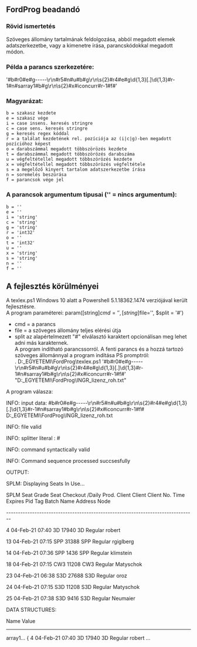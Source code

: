 ## FordProg beadandó

### Rövid ismertetés
Szöveges állomány tartalmának feldolgozása, abból megadott elemek adatszerkezetbe, vagy a kimenetre írása, parancskódokkal megadott módon.

### Példa a parancs szerkezetére:
'#b#r0#e#g-----\r\n#r5#n#u#b#g\r\n\s{2}#r4#e#g\d{1,3}[.]\d{1,3}#r-1#n#sarray1#b#g\r\n\s{2}#x#iconcurr#r-1#f#'

### Magyarázat:  
	b = szakasz kezdete
	e = szakasz vége
	i = case insens. keresés stringre
	c = case sens. keresés stringre
	g = keresés regex kóddal
	r = a találat kezdetének rel. pozíciója az (i|c|g)-ben megadott pozícióhoz képest
	o = darabszámmal megadott többszörözés kezdete 
	t = darabszámmal megadott többszörözés darabszáma
	u = végfeltétellel megadott többszörözés kezdete
	x = végfeltétellel megadott többszörözés végfeltétele
	s = a megelőző kinyert tartalom adatszerkezetbe írása
	n = soremelés beszúrása
	f = parancsok vége jel

### A parancsok argumentum tipusai ('' = nincs argumentum):

	b = ''
	e = ''
	i = 'string'
	c = 'string'
	g = 'string'
	r = 'int32'
	o = ''
	t = 'int32'
	u = ''
	x = 'string'
	s = 'string'
	n = ''
	f = ''

## A fejlesztés körülményei
A texlex.ps1 Windows 10 alatt a Powershell 5.1.18362.1474 verziójával került fejlesztésre.  
A program paraméterei: param([string]$cmd='', [string]$file='', $split = '#')  
* cmd = a parancs  
* file = a szöveges állomány teljes elérési útja
* split az alapértelmezett "#" elválasztó karaktert opcionálisan meg lehet adni más karakternek.  
 A program indítható parancssorról. A fenti parancs és a hozzá tartozó szöveges állománnyal a program indítása PS promptról:  
. D:\_EGYETEMI\FordProg\texlex.ps1 '#b#r0#e#g-----\r\n#r5#n#u#b#g\r\n\s{2}#r4#e#g\d{1,3}[.]\d{1,3}#r-1#n#sarray1#b#g\r\n\s{2}#x#iconcurr#r-1#f#' "D:\_EGYETEMI\FordProg\INGR_lizenz_roh.txt"  
 
A program válasza:  
  
INFO:  input data:   #b#r0#e#g-----\r\n#r5#n#u#b#g\r\n\s{2}#r4#e#g\d{1,3}[.]\d{1,3}#r-1#n#sarray1#b#g\r\n\s{2}#x#iconcurr#r-1#f#  
   D:\_EGYETEMI\FordProg\INGR_lizenz_roh.txt  
  
   INFO:  file valid  
  
   INFO:  splitter literal :  #  
  
   INFO:  command syntactically valid  
  
   INFO:  Command sequence processed succsesfully  
  
   OUTPUT:  
  
  SPLM: Displaying Seats In Use...
<p>SPLM             Seat Grade  
Seat Checkout      /Daily       Prod.         Client     Client          Client  
No.  Time          Expires Pid  Tag   Batch   Name       Address         Node</p>  
<p>--------------------------------------------------------------------------------  
<p> 4 04-Feb-21 07:40 3D    17940 3D   Regular  robert  </p>
<p>13 04-Feb-21 07:15 SPP   31388 SPP  Regular  rgiglberg  </p>
<p>14 04-Feb-21 07:36 SPP   1436 SPP  Regular  klimstein  </p>
<p>18 04-Feb-21 07:15 CW3   11208 CW3  Regular  Matyschok  </p>
<p>23 04-Feb-21 06:38 S3D   27688 S3D  Regular  oroz  </p>
<p>24 04-Feb-21 07:15 S3D   11208 S3D  Regular  Matyschok  </p>
<p>25 04-Feb-21 07:38 S3D   9416 S3D  Regular  Neumaier  </p>
  
  
   DATA STRUCTURES:  
  
  
Name                           Value  
----                           -----  
array1...                      { 4 04-Feb-21 07:40 3D    17940 3D   Regular  robert     ...  

